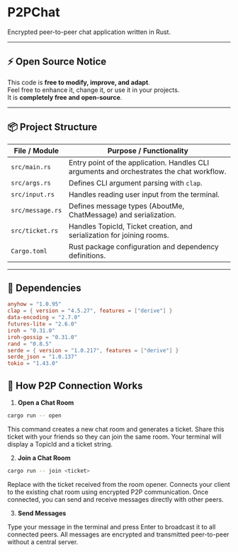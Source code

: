 # P2PChat

Encrypted peer-to-peer chat application written in Rust.

---

## ⚡ Open Source Notice

This code is **free to modify, improve, and adapt**.  
Feel free to enhance it, change it, or use it in your projects.  
It is **completely free and open-source**.

---

## 📦 Project Structure

| File / Module       | Purpose / Functionality |
|--------------------|-----------------------|
| `src/main.rs`       | Entry point of the application. Handles CLI arguments and orchestrates the chat workflow. |
| `src/args.rs`       | Defines CLI argument parsing with `clap`. |
| `src/input.rs`      | Handles reading user input from the terminal. |
| `src/message.rs`    | Defines message types (AboutMe, ChatMessage) and serialization. |
| `src/ticket.rs`     | Handles TopicId, Ticket creation, and serialization for joining rooms. |
| `Cargo.toml`        | Rust package configuration and dependency definitions. |

---

## 📖 Dependencies

```toml
anyhow = "1.0.95"
clap = { version = "4.5.27", features = ["derive"] }
data-encoding = "2.7.0"
futures-lite = "2.6.0"
iroh = "0.31.0"
iroh-gossip = "0.31.0"
rand = "0.8.5"
serde = { version = "1.0.217", features = ["derive"] }
serde_json = "1.0.137"
tokio = "1.43.0"
```

## 🔗 How P2P Connection Works

1. **Open a Chat Room**
```bash
cargo run -- open
```
This command creates a new chat room and generates a ticket.
Share this ticket with your friends so they can join the same room.
Your terminal will display a TopicId and a ticket string.

2. **Join a Chat Room**
```bash
cargo run -- join <ticket>
```
Replace <ticket> with the ticket received from the room opener.
Connects your client to the existing chat room using encrypted P2P communication.
Once connected, you can send and receive messages directly with other peers.

3. **Send Messages**

Type your message in the terminal and press Enter to broadcast it to all connected peers.
All messages are encrypted and transmitted peer-to-peer without a central server.
